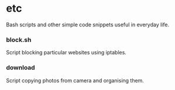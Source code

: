 etc
====

Bash scripts and other simple code snippets useful in everyday life.

### block.sh
Script blocking particular websites using iptables.

### download
Script copying photos from camera and organising them.

